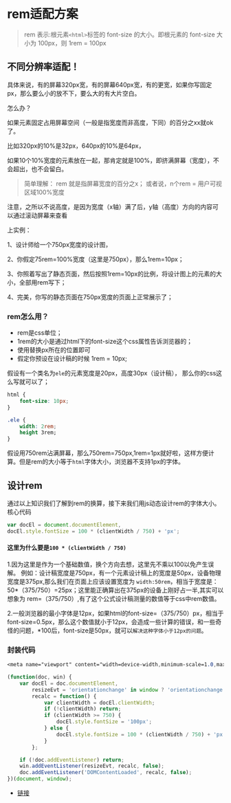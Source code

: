 # rem适配方案
> rem 表示:根元素`<html>`标签的 font-size 的大小。即根元素的 font-size 大小为 100px，则 1rem = 100px

## 不同分辨率适配！
具体来说，有的屏幕320px宽，有的屏幕640px宽，有的更宽，如果你写固定px，那么要么小的放不下，要么大的有大片空白。

怎么办？

如果元素固定占用屏幕空间（一般是指宽度而非高度，下同）的百分之xx就ok了。

比如320px的10%是32px，640px的10%是64px，

如果10个10%宽度的元素放在一起，那肯定就是100%，即挤满屏幕（宽度），不会超出，也不会留白。

> 简单理解：
rem 就是指屏幕宽度的百分之x；
或者说，n个rem = 用户可视区域100%宽度

注意，之所以不说高度，是因为宽度（x轴）满了后，y轴（高度）方向的内容可以通过滚动屏幕来查看

上实例：

1、设计师给一个750px宽度的设计图，

2、你假定75rem=100%宽度（这里是750px），那么1rem=10px；

3、你照着写出了静态页面，然后按照1rem=10px的比例，将设计图上的元素的大小，全部用rem写下；

4、完美，你写的静态页面在750px宽度的页面上正常展示了；


### rem怎么用？
- rem是css单位；
- 1rem的大小是通过html下的font-size这个css属性告诉浏览器的；
- 使用替换px所在的位置即可
- 假定你预设在设计稿的时候 1rem = 10px;

假设有一个类名为`ele`的元素宽度是20px，高度30px（设计稿），
那么你的css这么写就可以了；
``` css
html {
    font-size: 10px;
}

.ele {
    width: 2rem;
    height 3rem;
}
```
假设用750rem沾满屏幕，那么750rem=750px,1rem=1px就好啦，这样方便计算。但是rem的大小等于`html`字体大小，浏览器不支持1px的字体。


## 设计rem
通过以上知识我们了解到rem的换算，接下来我们用js动态设计rem的字体大小。
核心代码
``` javascript
var docEl = document.documentElement,
docEl.style.fontSize = 100 * (clientWidth / 750) + 'px';
```
#### 这里为什么要是`100 * (clientWidth / 750)`
1.因为这里是作为一个基础数值，换个方向去想，这里先不乘以100以免产生误解。
例如：设计稿宽度是750px，有一个元素设计稿上的宽度是50px，设备物理宽度是375px,那么我们在页面上应该设置宽度为 `width:50rem`，相当于宽度是：50*（375/750）=25px；这里能正确算出在375px的设备上刚好占一半,其实可以想象为 rem=（375/750）,有了这个公式设计稿测量的数值等于css中rem数值。

2.一般浏览器的最小字体是12px，如果html的font-size=（375/750）px，相当于font-size=0.5px，那么这个数值就小于12px，会造成一些计算的错误，和一些奇怪的问题，*100后，font-size是50px，就可以`解决这种字体小于12px的问题`。


### 封装代码
``` css
<meta name="viewport" content="width=device-width,minimum-scale=1.0,maximum-scale=1.0,user-scalable=no,minimal-ui">
```
``` javascript
(function(doc, win) {
    var docEl = doc.documentElement,
        resizeEvt = 'orientationchange' in window ? 'orientationchange' : 'resize',
        recalc = function() {
            var clientWidth = docEl.clientWidth;
            if (!clientWidth) return;
            if (clientWidth >= 750) {
                docEl.style.fontSize = '100px';
            } else {
                docEl.style.fontSize = 100 * (clientWidth / 750) + 'px';
            }
        };

    if (!doc.addEventListener) return;
    win.addEventListener(resizeEvt, recalc, false);
    doc.addEventListener('DOMContentLoaded', recalc, false);
})(document, window);
```

- [链接](https://segmentfault.com/a/1190000007276635)



